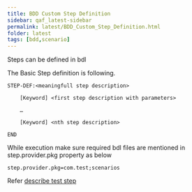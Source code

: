 ```yaml
---
title: BDD Custom Step Definition
sidebar: qaf_latest-sidebar
permalink: latest/BDD_Custom_Step_Definition.html
folder: latest
tags: [bdd,scenario]
---
```


Steps can be defined in bdl

The Basic Step definition is following. 
 
```
STEP-DEF:<meaningfull step description>
 
    [Keyword] <first step description with parameters>
 
    …
 
    [Keyword] <nth step description>
 
END
```

While execution make sure required bdl files are mentioned in step.provider.pkg property as below

```properties
step.provider.pkg=com.test;scenarios

```
Refer [describe test step](Describe_Test_Step.html)
